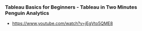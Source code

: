 ### Tableau Basics for Beginners - Tableau in Two Minutes  Penguin Analytics
- https://www.youtube.com/watch?v=jEgVto5QME8
